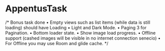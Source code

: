 # AppentusTask
/* Bonus task done
• Empty views such as list items (while data is still loading) should have 
Loading
• Light and Dark Mode.
• Paging 3 for Pagination.
• Bottom loader state. 
• Show image load progress.
• Offline support (cashed images will be visible in no internet connection 
senecio)
• For Offline you may use Room and glide cache. */
